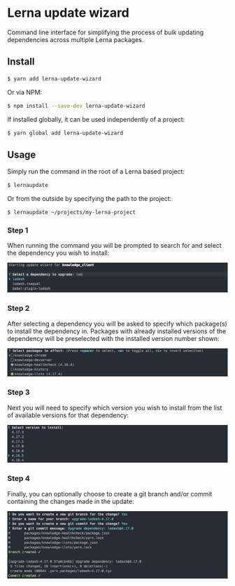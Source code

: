 # Lerna update wizard

Command line interface for simplifying the process of bulk updating dependencies across multiple Lerna packages.

## Install

```bash
$ yarn add lerna-update-wizard
```
Or via NPM:
```bash
$ npm install --save-dev lerna-update-wizard
```

If installed globally, it can be used independently of a project:

```bash
$ yarn global add lerna-update-wizard
```

## Usage

Simply run the command in the root of a Lerna based project:

```bash
$ lernaupdate
```

Or from the outside by specifying the path to the project:

```bash
$ lernaupdate ~/projects/my-lerna-project
```

### Step 1

When running the command you will be prompted to search for and select the dependency you wish to install:

![Select dependency](https://raw.githubusercontent.com/Anifacted/lerna-update-wizard/master/public/step1.png?raw=true "Select dependency")

### Step 2

After selecting a dependency you will be asked to specify which package(s) to install the dependency in. Packages with already installed versions of the dependency will be preselected with the installed version number shown:

![Select packages](https://raw.githubusercontent.com/Anifacted/lerna-update-wizard/master/public/step2.png?raw=true "Select packages")

### Step 3

Next you will need to specify which version you wish to install from the list of available versions for that dependency:

![Select version](https://raw.githubusercontent.com/Anifacted/lerna-update-wizard/master/public/step3.png?raw=true "Select version")

### Step 4

Finally, you can optionally choose to create a git branch and/or commit containing the changes made in the update:

![Git branc/commit](https://raw.githubusercontent.com/Anifacted/lerna-update-wizard/master/public/step4.png?raw=true "Git branch/commit")

